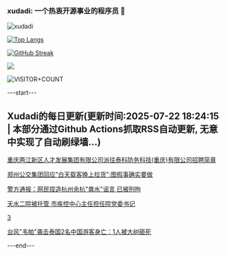 ### xudadi: 一个热衷开源事业的程序员 👋

![xudadi](https://github-readme-stats-git-masterorgs-github-readme-stats-team.vercel.app/api?username=xudadi)

[![Top Langs](https://github-readme-stats.vercel.app/api/top-langs/?username=xudadi)](https://github.com/anuraghazra/github-readme-stats)

[![GitHub Streak](https://streak-stats.demolab.com?user=xudadi&locale=zh_Hans)](https://git.io/streak-stats)

![](https://raw.githubusercontent.com/xudadi/xudadi/main/assets/github-contribution-grid-snake.svg)

![VISITOR+COUNT](https://komarev.com/ghpvc/?username=xudadi&label=VISITOR+COUNT)


---start---

## Xudadi的每日更新(更新时间:2025-07-22 18:24:15 | 本部分通过Github Actions抓取RSS自动更新, 无意中实现了自动刷绿墙...)

[重庆两江新区人才发展集团有限公司派往泰科防务科技(重庆)有限公司招聘简章](https://www.gongkaoleida.com/article/2522568)

[郑州公交集团回应"白天载客晚上拉货":图假事确实要做](https://m.163.com/news/article/K5115A0B0512B07B.html)

[警方通报：网民捏造杭州余杭"粪水"谣言 已被刑拘](https://m.163.com/news/article/K52AG7B20001899O.html)

[天水二院被托管 市疾控中心主任担任院党委书记](https://m.163.com/news/article/K51CNLHA0514R9P4.html)

[3](https://m.163.com/touch/news/sub/domestic)

[台风"韦帕"袭击泰国2名中国游客身亡：1人被大树砸死](https://m.163.com/news/article/K51CSB5S05345ARG.html)

---end---

